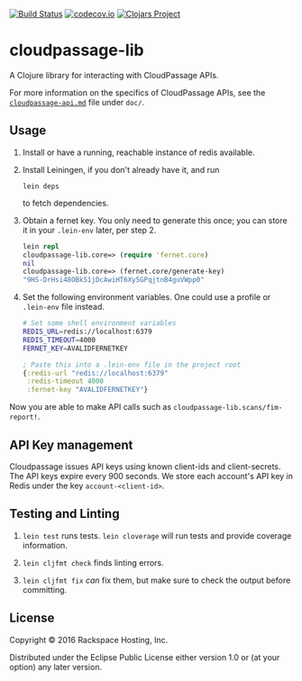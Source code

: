 [![Build Status](https://travis-ci.org/RackSec/cloudpassage-lib.svg?branch=master)](https://travis-ci.org/RackSec/cloudpassage-lib)
[![codecov.io](https://codecov.io/github/RackSec/cloudpassage-lib/coverage.svg?branch=master)](https://codecov.io/github/RackSec/cloudpassage-lib?branch=master)
[![Clojars Project](https://img.shields.io/clojars/v/cloudpassage-lib.svg)](https://clojars.org/cloudpassage-lib)

# cloudpassage-lib

A Clojure library for interacting with CloudPassage APIs.

For more information on the specifics of CloudPassage APIs, see the
[`cloudpassage-api.md`](doc/cloudpassage-api.md) file under `doc/`.

## Usage

1. Install or have a running, reachable instance of redis available.

2. Install Leiningen, if you don't already have it, and run

   ```
   lein deps
   ```

   to fetch dependencies.

3. Obtain a fernet key. You only need to generate this once; you can store it
   in your `.lein-env` later, per step 2.

   ```clojure
   lein repl
   cloudpassage-lib.core=> (require 'fernet.core)
   nil
   cloudpassage-lib.core=> (fernet.core/generate-key)
   "9HS-DrHsi48OBk51jDcAwiHT6Xy5GPqjtnB4guVWpp0"
   ```

4. Set the following environment variables. One could use a profile or
   `.lein-env` file instead.

   ```bash
   # Set some shell environment variables
   REDIS_URL=redis://localhost:6379
   REDIS_TIMEOUT=4000
   FERNET_KEY=AVALIDFERNETKEY
   ```

   ```clojure
   ; Paste this into a .lein-env file in the project root
   {:redis-url "redis://localhost:6379"
    :redis-timeout 4000
    :fernet-key "AVALIDFERNETKEY"}
   ```

Now you are able to make API calls such as `cloudpassage-lib.scans/fim-report!`.

## API Key management

Cloudpassage issues API keys using known client-ids and client-secrets. The API
keys expire every 900 seconds. We store each account's API key in Redis under
the key `account-<client-id>`.

## Testing and Linting

1. `lein test` runs tests. `lein cloverage` will run tests and provide coverage
   information.

2. `lein cljfmt check` finds linting errors.

3. `lein cljfmt fix` *can* fix them, but make sure to check the output before
   committing.

## License

Copyright © 2016 Rackspace Hosting, Inc.

Distributed under the Eclipse Public License either version 1.0 or (at
your option) any later version.
